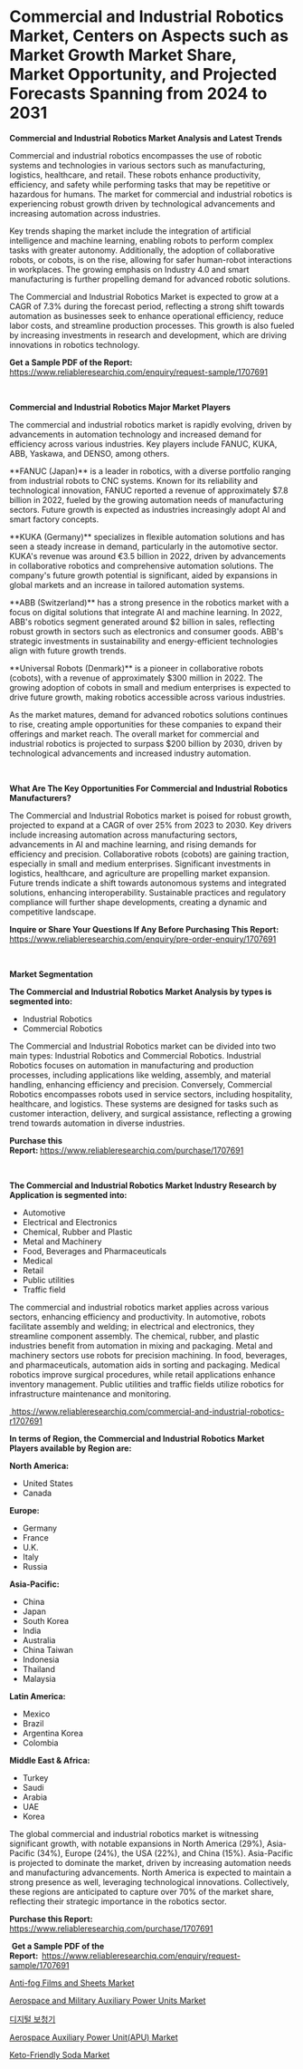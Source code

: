 <p><h1>Commercial and Industrial Robotics Market, Centers on Aspects such as Market Growth Market Share, Market Opportunity, and Projected Forecasts Spanning from 2024 to 2031</h1></p><p><strong>Commercial and Industrial Robotics Market Analysis and Latest Trends</strong></p>
<p><p>Commercial and industrial robotics encompasses the use of robotic systems and technologies in various sectors such as manufacturing, logistics, healthcare, and retail. These robots enhance productivity, efficiency, and safety while performing tasks that may be repetitive or hazardous for humans. The market for commercial and industrial robotics is experiencing robust growth driven by technological advancements and increasing automation across industries. </p><p>Key trends shaping the market include the integration of artificial intelligence and machine learning, enabling robots to perform complex tasks with greater autonomy. Additionally, the adoption of collaborative robots, or cobots, is on the rise, allowing for safer human-robot interactions in workplaces. The growing emphasis on Industry 4.0 and smart manufacturing is further propelling demand for advanced robotic solutions. </p><p>The Commercial and Industrial Robotics Market is expected to grow at a CAGR of 7.3% during the forecast period, reflecting a strong shift towards automation as businesses seek to enhance operational efficiency, reduce labor costs, and streamline production processes. This growth is also fueled by increasing investments in research and development, which are driving innovations in robotics technology.</p></p>
<p><strong>Get a Sample PDF of the Report:&nbsp;</strong> <a href="https://www.reliableresearchiq.com/enquiry/request-sample/1707691?utm_campaign=99&utm_medium=2&utm_source=Github&utm_content=ia&utm_term=13102024&utm_id=commercial-and-industrial-robotics">https://www.reliableresearchiq.com/enquiry/request-sample/1707691</a></p>
<p>&nbsp;</p>
<p><strong>Commercial and Industrial Robotics Major Market Players</strong></p>
<p><p>The commercial and industrial robotics market is rapidly evolving, driven by advancements in automation technology and increased demand for efficiency across various industries. Key players include FANUC, KUKA, ABB, Yaskawa, and DENSO, among others.</p><p>**FANUC (Japan)** is a leader in robotics, with a diverse portfolio ranging from industrial robots to CNC systems. Known for its reliability and technological innovation, FANUC reported a revenue of approximately $7.8 billion in 2022, fueled by the growing automation needs of manufacturing sectors. Future growth is expected as industries increasingly adopt AI and smart factory concepts.</p><p>**KUKA (Germany)** specializes in flexible automation solutions and has seen a steady increase in demand, particularly in the automotive sector. KUKA's revenue was around €3.5 billion in 2022, driven by advancements in collaborative robotics and comprehensive automation solutions. The company's future growth potential is significant, aided by expansions in global markets and an increase in tailored automation systems.</p><p>**ABB (Switzerland)** has a strong presence in the robotics market with a focus on digital solutions that integrate AI and machine learning. In 2022, ABB's robotics segment generated around $2 billion in sales, reflecting robust growth in sectors such as electronics and consumer goods. ABB's strategic investments in sustainability and energy-efficient technologies align with future growth trends.</p><p>**Universal Robots (Denmark)** is a pioneer in collaborative robots (cobots), with a revenue of approximately $300 million in 2022. The growing adoption of cobots in small and medium enterprises is expected to drive future growth, making robotics accessible across various industries.</p><p>As the market matures, demand for advanced robotics solutions continues to rise, creating ample opportunities for these companies to expand their offerings and market reach. The overall market for commercial and industrial robotics is projected to surpass $200 billion by 2030, driven by technological advancements and increased industry automation.</p></p>
<p>&nbsp;</p>
<p><strong>What Are The Key Opportunities For Commercial and Industrial Robotics Manufacturers?</strong></p>
<p><p>The Commercial and Industrial Robotics market is poised for robust growth, projected to expand at a CAGR of over 25% from 2023 to 2030. Key drivers include increasing automation across manufacturing sectors, advancements in AI and machine learning, and rising demands for efficiency and precision. Collaborative robots (cobots) are gaining traction, especially in small and medium enterprises. Significant investments in logistics, healthcare, and agriculture are propelling market expansion. Future trends indicate a shift towards autonomous systems and integrated solutions, enhancing interoperability. Sustainable practices and regulatory compliance will further shape developments, creating a dynamic and competitive landscape.</p></p>
<p><strong>Inquire or Share Your Questions If Any Before Purchasing This Report:</strong> <a href="https://www.reliableresearchiq.com/enquiry/pre-order-enquiry/1707691?utm_campaign=99&utm_medium=2&utm_source=Github&utm_content=ia&utm_term=13102024&utm_id=commercial-and-industrial-robotics">https://www.reliableresearchiq.com/enquiry/pre-order-enquiry/1707691</a></p>
<p>&nbsp;</p>
<p><strong>Market Segmentation</strong></p>
<p><strong>The Commercial and Industrial Robotics Market Analysis by types is segmented into:</strong></p>
<p><ul><li>Industrial Robotics</li><li>Commercial Robotics</li></ul></p>
<p><p>The Commercial and Industrial Robotics market can be divided into two main types: Industrial Robotics and Commercial Robotics. Industrial Robotics focuses on automation in manufacturing and production processes, including applications like welding, assembly, and material handling, enhancing efficiency and precision. Conversely, Commercial Robotics encompasses robots used in service sectors, including hospitality, healthcare, and logistics. These systems are designed for tasks such as customer interaction, delivery, and surgical assistance, reflecting a growing trend towards automation in diverse industries.</p></p>
<p><strong>Purchase this Report:&nbsp;</strong><a href="https://www.reliableresearchiq.com/purchase/1707691?utm_campaign=99&utm_medium=2&utm_source=Github&utm_content=ia&utm_term=13102024&utm_id=commercial-and-industrial-robotics">https://www.reliableresearchiq.com/purchase/1707691</a></p>
<p>&nbsp;</p>
<p><strong>The Commercial and Industrial Robotics Market Industry Research by Application is segmented into:</strong></p>
<p><ul><li>Automotive</li><li>Electrical and Electronics</li><li>Chemical, Rubber and Plastic</li><li>Metal and Machinery</li><li>Food, Beverages and Pharmaceuticals</li><li>Medical</li><li>Retail</li><li>Public utilities</li><li>Traffic field</li></ul></p>
<p><p>The commercial and industrial robotics market applies across various sectors, enhancing efficiency and productivity. In automotive, robots facilitate assembly and welding; in electrical and electronics, they streamline component assembly. The chemical, rubber, and plastic industries benefit from automation in mixing and packaging. Metal and machinery sectors use robots for precision machining. In food, beverages, and pharmaceuticals, automation aids in sorting and packaging. Medical robotics improve surgical procedures, while retail applications enhance inventory management. Public utilities and traffic fields utilize robotics for infrastructure maintenance and monitoring.</p></p>
<p><a href="https://www.reliableresearchiq.com/commercial-and-industrial-robotics-r1707691?utm_campaign=99&utm_medium=2&utm_source=Github&utm_content=ia&utm_term=13102024&utm_id=commercial-and-industrial-robotics">&nbsp;https://www.reliableresearchiq.com/commercial-and-industrial-robotics-r1707691</a></p>
<p><strong>In terms of Region, the Commercial and Industrial Robotics Market Players available by Region are:</strong></p>
<p>
    <p> <strong> North America: </strong>
        <ul>
            <li>United States</li>
            <li>Canada</li>
        </ul>
        </p> 
    <p> <strong> Europe: </strong>
        <ul>
            <li>Germany</li>
            <li>France</li>
            <li>U.K.</li>
            <li>Italy</li>
            <li>Russia</li>
        </ul>
        </p> 
    <p> <strong> Asia-Pacific: </strong>
        <ul>
            <li>China</li>
            <li>Japan</li>
            <li>South Korea</li>
            <li>India</li>
            <li>Australia</li>
            <li>China Taiwan</li>
            <li>Indonesia</li>
            <li>Thailand</li>
            <li>Malaysia</li>
        </ul>
        </p> 
    <p> <strong> Latin America: </strong>
        <ul>
            <li>Mexico</li>
            <li>Brazil</li>
            <li>Argentina Korea</li>
            <li>Colombia</li>
        </ul>
        </p> 
    <p> <strong> Middle East & Africa: </strong>
        <ul>
            <li>Turkey</li>
            <li>Saudi</li>
            <li>Arabia</li>
            <li>UAE</li>
            <li>Korea</li>
        </ul>
    </p>
    </p>
<p><p>The global commercial and industrial robotics market is witnessing significant growth, with notable expansions in North America (29%), Asia-Pacific (34%), Europe (24%), the USA (22%), and China (15%). Asia-Pacific is projected to dominate the market, driven by increasing automation needs and manufacturing advancements. North America is expected to maintain a strong presence as well, leveraging technological innovations. Collectively, these regions are anticipated to capture over 70% of the market share, reflecting their strategic importance in the robotics sector.</p></p>
<p><strong>Purchase this Report: </strong><a href="https://www.reliableresearchiq.com/purchase/1707691?utm_campaign=99&utm_medium=2&utm_source=Github&utm_content=ia&utm_term=13102024&utm_id=commercial-and-industrial-robotics">https://www.reliableresearchiq.com/purchase/1707691</a></p>
<p>&nbsp;<strong>Get a Sample PDF of the Report:&nbsp;&nbsp;</strong><a href="https://www.reliableresearchiq.com/enquiry/request-sample/1707691?utm_campaign=99&utm_medium=2&utm_source=Github&utm_content=ia&utm_term=13102024&utm_id=commercial-and-industrial-robotics">https://www.reliableresearchiq.com/enquiry/request-sample/1707691</a></p>
<p><strong></strong></p>
<p><p><a href="https://www.linkedin.com/pulse/global-anti-fog-films-sheets-market-exploring-share-iw8xe?utm_campaign=99&utm_medium=2&utm_source=Github&utm_content=ia&utm_term=13102024&utm_id=commercial-and-industrial-robotics">Anti-fog Films and Sheets Market</a></p><p><a href="https://github.com/shebaharrifx/Market-Research-Report-List-1/blob/main/aerospace-and-military-auxiliary-power-units-market.md?utm_campaign=99&utm_medium=2&utm_source=Github&utm_content=ia&utm_term=13102024&utm_id=commercial-and-industrial-robotics">Aerospace and Military Auxiliary Power Units Market</a></p><p><a href="https://github.com/sougarounis/Market-Research-Report-List-6/blob/main/500533717807.md?utm_campaign=99&utm_medium=2&utm_source=Github&utm_content=ia&utm_term=13102024&utm_id=commercial-and-industrial-robotics">디지털 보청기</a></p><p><a href="https://github.com/danyelltzmol/Market-Research-Report-List-1/blob/main/aerospace-auxiliary-power-unitapu-market.md?utm_campaign=99&utm_medium=2&utm_source=Github&utm_content=ia&utm_term=13102024&utm_id=commercial-and-industrial-robotics">Aerospace Auxiliary Power Unit(APU) Market</a></p><p><a href="https://www.linkedin.com/pulse/navigating-global-keto-friendly-soda-market-landscape-trends-f0mjf?utm_campaign=99&utm_medium=2&utm_source=Github&utm_content=ia&utm_term=13102024&utm_id=commercial-and-industrial-robotics">Keto-Friendly Soda Market</a></p></p>
